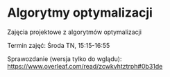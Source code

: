 # Algorytmy optymalizacji

Zajęcia projektowe z algorytmów optymalizacji

Termin zajęć: Środa TN, 15:15-16:55

Sprawozdanie (wersja tylko do wglądu): https://www.overleaf.com/read/zcwkvhtztrph#0b31de
